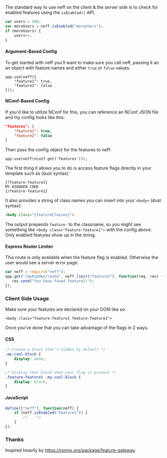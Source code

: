 The standard way to use neff on the client & the server side is to check for enabled features using the `isEnabled()` API.

```javascript
var users = 500;
var moreUsers = neff.isEnabled("moreUsers");
if (moreUsers) {
    users++;
}
```


#### Argument-Based Config

To get started with neff you'll want to make sure you call neff, passing it an an object with feature names and either `true` or `false` values. 

```
app.use(neff({
    "feature1": true,
    "feature2": false
}));
```

#### NConf-Based Config

If you'd like to utilize NConf for this, you can reference an NConf JSON file and my config looks like this:

```json
"features": {
    "feature1": true,
    "feature2": false
}
```

Then pass the config object for the features to neff:

```
app.use(neff(nconf.get('features')));
```

The first thing it allows you to do is access feature flags directly in your template such as (dust syntax):

```
{?feature-feature1}
MY HIDDDEN CODE
{/feature-feature1}

```

It also provides a string of class names you can insert into your `<body>` (dust syntax):

```html
<body class="{featureClasses}">
```

The output prepends `feature-` to the classname, so you might see something like `<body class="feature-feature1">` with the config above. Only enabled features show up in the string.

#### Express Router Limiter


This route is only available when the feature flag is enabled. Otherwise the user would see a server error page.

```javascript
var neff = require("neff");
app.get("/myhidden/route", neff.limit("feature1"), function(req, res) {
   res.send("You have found feature1!");
});
```

### Client Side Usage


Make sure your features are declared on your DOM like so:

```
<body class="feature-feature1 feature-feature2">
```

Once you've done that you can take advantage of the flags in 2 ways.


#### CSS

```css
/* Create a block that's hidden by default */
.my-cool-block {
	display: none;
}

/* Display that block when your flag is present */
.feature-feature1 .my-cool-block {
	display: block;
}
```

#### JavaScript

```javascript
define(["neff"], function(neff) {
	if (neff.isEnabled("feature1")) {
		/* .. */
	}
});
```

### Thanks

Inspired heavily by https://npmjs.org/package/feature-gateway.

